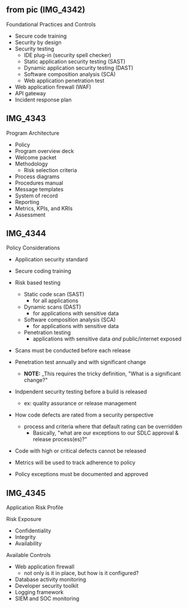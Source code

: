 

## from pic (IMG_4342)

Foundational Practices and Controls
- Secure code training
- Security by design
- Security testing
    - IDE plug-in (security spell checker)
    - Static application security testing (SAST)
    - Dynamic application security testing (DAST)
    - Software composition analysis (SCA)
    - Web application penetration test
- Web application firewall (WAF)
- API gateway
- Incident response plan

## IMG_4343

Program Architecture

- Policy
- Program overview deck
- Welcome packet
- Methodology
    - Risk selection criteria
- Process diagrams
- Procedures manual
- Message templates
- System of record
- Reporting
- Metrics, KPIs, and KRIs
- Assessment

## IMG_4344

Policy Considerations

- Application security standard
- Secure coding training

- Risk based testing
    - Static code scan (SAST)
        - for all applications
    - Dynamic scans (DAST)
        - for applications with sensitive data
    - Software composition analysis (SCA)
        - for applications with sensitive data
    - Penetration testing
        - applications with sensitive data _and_ public/internet exposed

- Scans must be conducted before each release
- Penetration test annually and with significant change
    - **NOTE:** _This requires the tricky definition, "What is a significant change?"
- Indpendent security testing before a build is released
    - ex: quality assurance or release management
- How code defects are rated from a security perspective
    - process and criteria where that default rating can be overridden
        - Basically, "what are our exceptions to our SDLC approval & release process(es)?"
- Code with high or critical defects cannot be released
- Metrics will be used to track adherence to policy
- Policy exceptions must be documented and approved

## IMG_4345

Application Risk Profile

Risk Exposure

- Confidentiality
- Integrity
- Availability

Available Controls

- Web application firewall
    - not only is it in place, but how is it configured?
- Database activity monitoring
- Developer security toolkit
- Logging framework
- SIEM and SOC monitoring
